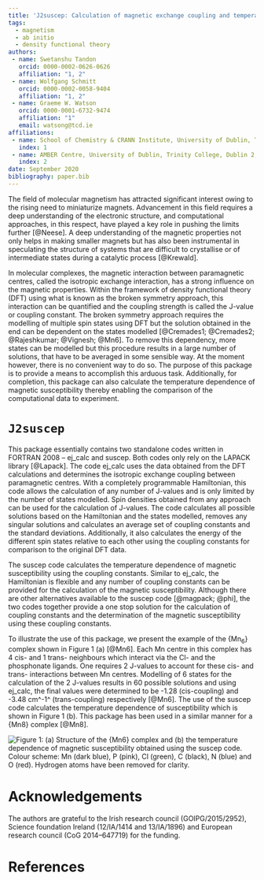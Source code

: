 ```yaml
---
title: 'J2suscep: Calculation of magnetic exchange coupling and temperature dependence of magnetic susceptibility'
tags:
  - magnetism
  - ab initio
  - density functional theory
authors:
 - name: Swetanshu Tandon
   orcid: 0000-0002-0626-0626
   affiliation: "1, 2"
 - name: Wolfgang Schmitt
   orcid: 0000-0002-0058-9404
   affiliation: "1, 2"
 - name: Graeme W. Watson
   orcid: 0000-0001-6732-9474
   affiliation: "1"
   email: watsong@tcd.ie
affiliations:
 - name: School of Chemistry & CRANN Institute, University of Dublin, Trinity College, Dublin 2, Ireland
   index: 1
 - name: AMBER Centre, University of Dublin, Trinity College, Dublin 2, Ireland
   index: 2
date: September 2020
bibliography: paper.bib
---
```


The field of molecular magnetism has attracted significant interest owing 
to the rising need to miniaturize magnets. Advancement in this field 
requires a deep understanding of the electronic structure, and computational 
approaches, in this respect, have played a key role in pushing the limits 
further [@Neese]. A deep understanding of the magnetic properties not 
only helps in making smaller magnets but has also been instrumental in 
speculating the structure of systems that are difficult to crystallise or 
of intermediate states during a catalytic process [@Krewald].

In molecular complexes, the magnetic interaction between paramagnetic 
centres, called the isotropic exchange interaction, has a strong influence 
on the magnetic properties. Within the framework of density functional 
theory (DFT) using what is known as the broken symmetry approach, this 
interaction can be quantified and the coupling strength is called the 
J-value or coupling constant. The broken symmetry approach requires the 
modelling of multiple spin states using DFT but the solution obtained in the 
end can be dependent on the states modelled [@Cremades1; @Cremades2; 
@Rajeshkumar; @Vignesh; @Mn6]. To remove this dependency, more states 
can be modelled but this procedure results in a large number of solutions, 
that have to be averaged in some sensible way. At the moment however, there 
is no convenient way to do so. The purpose of this package is to provide a 
means to accomplish this arduous task. Additionally, for completion, this 
package can also calculate the temperature dependence of magnetic 
susceptibility thereby enabling the comparison of the computational data to 
experiment.


# `J2suscep`

This package essentially contains two standalone codes written in FORTRAN 2008 – 
ej_calc and suscep. Both codes only rely on the LAPACK library [@Lapack]. The 
code ej_calc uses the data obtained from the DFT calculations and determines the 
isotropic exchange coupling between paramagnetic centres. With a completely 
programmable Hamiltonian, this code allows the calculation of any number of 
J-values and is only limited by the number of states modelled. Spin densities 
obtained from any approach can be used for the calculation of J-values. The code 
calculates all possible solutions based on the Hamiltonian and the states modelled, 
removes any singular solutions and calculates an average set of coupling constants 
and the standard deviations. Additionally, it also calculates the energy of the 
different spin states relative to each other using the coupling constants for 
comparison to the original DFT data.

The suscep code calculates the temperature dependence of magnetic susceptibility 
using the coupling constants. Similar to ej_calc, the Hamiltonian is flexible and 
any number of coupling constants can be provided for the calculation of the magnetic 
susceptibility. Although there are other alternatives available to the suscep code 
[@magpack; @phi], the two codes together provide a one stop solution for the 
calculation of coupling constants and the determination of the magnetic susceptibility 
using these coupling constants.

To illustrate the use of this package, we present the example of the {Mn<sub>6</sub>} complex 
shown in Figure 1 (a) [@Mn6]. Each Mn centre in this complex has 4 cis- and 1 trans- 
neighbours which interact via the Cl- and the phosphonate ligands. One requires 2 J-values 
to account for these cis- and trans- interactions between Mn centres. Modelling of 6 states 
for the calculation of the 2 J-values results in 60 possible solutions and using ej_calc, 
the final values were determined to be -1.28 (cis-coupling) and -3.48 cm^-1^ (trans-coupling) 
respectively [@Mn6]. The use of the suscep code calculates the temperature dependence of 
susceptibility which is shown in Figure 1 (b). This package has been used in a similar manner 
for a {Mn8} complex [@Mn8].

![Figure 1: (a) Structure of the {Mn6} complex and (b) the temperature dependence of magnetic 
susceptibility obtained using the suscep code. Colour scheme: Mn (dark blue), P (pink), Cl (green), 
C (black), N (blue) and O (red). Hydrogen atoms have been removed for clarity.](plot.tif)


# Acknowledgements

The authors are grateful to the Irish research council (GOIPG/2015/2952), Science foundation 
Ireland (12/IA/1414 and 13/IA/1896) and European research council (CoG 2014–647719) for the funding.


# References
